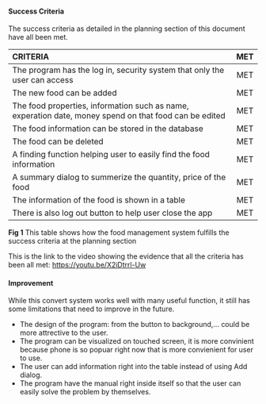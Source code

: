 #### Success Criteria 

The success criteria as detailed in the planning section of this document have all been met.

|CRITERIA|MET|
|:---|:---:|
|The program has the log in, security system that only the user can access|MET|
|The new food can be added|MET|
|The food properties, information such as name, experation date, money spend on that food can be edited|MET|
|The food information can be stored in the database|MET|
|The food can be deleted|MET|
|A finding function helping user to easily find the food information|MET|
|A summary dialog to summerize the quantity, price of the food|MET|
|The information of the food is shown in a table|MET|
|There is also log out button to help user close the app|MET|

**Fig 1** This table shows how the food management system fulfills the success criteria at the planning section

This is the link to the video showing the evidence that all the criteria has been all met: https://youtu.be/X2iDtrrl-Uw

#### Improvement
 
 While this convert system works well with many useful function, it still has some limitations that need to improve in the future.
 
 - The design of the program: from the button to background,... could be more attrective to the user. 
 - The program can be visualized on touched screen, it is more convinient because phone is so popuar right now that is more convienient for user to use.
 - The user can add information right into the table instead of using Add dialog.
 - The program have the manual right inside itself so that the user can easily solve the problem by themselves.
